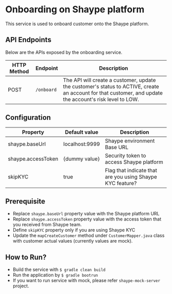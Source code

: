 # Onboarding on Shaype platform
This service is used to onboard customer onto the Shaype platform.


## API Endpoints
Below are the APIs exposed by the onboarding service.

| HTTP Method | Endpoint   | Description                                                                                                                                              |
|-------------|------------|----------------------------------------------------------------------------------------------------------------------------------------------------------|
| POST        | `/onboard` | The API will create a customer, update the customer's status to ACTIVE, create an account for that customer, and update the account's risk level to LOW. |

## Configuration

| Property           | Default value  | Description                                               |
|--------------------|----------------|-----------------------------------------------------------|
| shaype.baseUrl     | localhost:9999 | Shaype environment Base URL                               |
| shaype.accessToken | {dummy value}  | Security token to access Shaype platform                  |
| skipKYC            | true           | Flag that indicate that are you using Shaype KYC feature? |

## Prerequisite 
* Replace `shaype.baseUrl` property value with the Shaype platform URL
* Replace `shaype.accessToken` property value with the access token that you received from Shaype team.
* Define `skipKYC` property only if you are using Shaype KYC
* Update the `mapCreateCustomer` method under `CustomerMapper.java` class with customer actual values (currently values are mock). 

## How to Run?
* Build the service with `$ gradle clean build`
* Run the application by `$ gradle bootrun`
* If you want to run service with mock, please refer `shaype-mock-server` project. 




